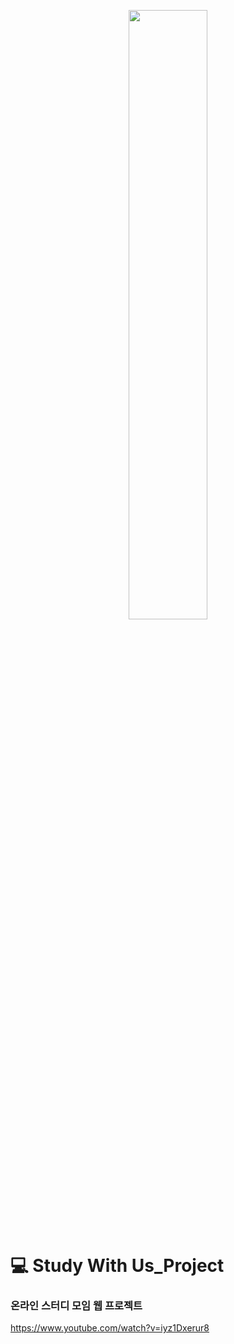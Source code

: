<p align="center">
<img src="/src/main/resources/static/images/logo.png" width="50%">
</p>

# :computer: Study With Us_Project

### 온라인 스터디 모임 웹 프로젝트 ###
https://www.youtube.com/watch?v=iyz1Dxerur8

